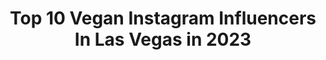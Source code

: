 ---
title: Top 10 Vegan Instagram Influencers In Las Vegas in 2023
description: >-
  Find top vegan Instagram influencers in Las Vegas in 2023. Most popular hashtags: #vegan #lasvegas #foodie.
platform: Instagram
hits: 49
text_top: Identify the top-rated Instagram influencers on inBeat.
text_bottom: Our platform aggregates 49 Instagram influencers like this in Las Vegas, United States for you to work with.
profiles:
  - username: "veganyackattack"
    fullname: >-
      Jackie Sobon
    bio: >-
      Food Photographer & Maker Author x3: #VYAplantbasedmealprep out now! #VYAontheGo #VeganBowlAttack Carb Queen Jackie of all trades Las Vegas 🍕☕🥦🍰🍓📷
    location: "United States"
    followers: 78751
    engagement: 95
    commentsToLikes: 0.046300
    id: ck6ucsf0ah9wh0j71mg2dw1y5
    verified: false
    hashtags: "#cameraeatsfirst, #whatveganseat, #soyfree, #foodblogfeed"
  - username: "bitezlicious"
    fullname: >-
      Vegas Food & Drinks
    bio: >-
      Every business has a story and we’re here to share it with you💬 📸Food blogger 🇺🇸Vegas based ✉️Contact us to share your story bitezlicious@gmail.com
    location: "United States"
    followers: 5382
    engagement: 420
    commentsToLikes: 0.019815
    id: ck14hp1xtbexj0i19p9pblai6
    verified: false
    hashtags: "#vegan, #lasvegas, #viral, #instafood"
  - username: "officialcharo"
    fullname: >-
      Charo
    bio: >-
      Charobookings@gmail.com
    location: "United States"
    followers: 162049
    engagement: 335
    commentsToLikes: 0.040217
    id: ck15ufri2mysh0i19zxi9fuch
    verified: true
    hashtags: "#music, #singer, #iloveyou, #weekend"
  - username: "siennamartinez_"
    fullname: >-
      Sienna Martinez
    bio: >-
      🎪Cirque Du Soleil Artist ❤️The Beatles “Love” Duo Trapeze Flyer 🤤 Vegan foodie 📍Las Vegas
    location: "United States"
    followers: 5341
    engagement: 957
    commentsToLikes: 0.035121
    id: ck0uad8f7bzof0i19rnni94t9
    verified: false
    hashtags: "#handstand, #circuseverydamnday, #stretch, #flexibilityinspiration"
  - username: "lilspacecowgurl"
    fullname: >-
      Kayla
    bio: >-
      Las Vegas Vegan 🌱 For the animals Shred Some Love ✨ ♡ @NenaSkateClub ♡ 🐑💘🦁🌈
    location: "United States"
    followers: 2853
    engagement: 924
    commentsToLikes: 0.058733
    id: ck5hird5jezsv0i11qv4ia9o3
    verified: false
    hashtags: "#wildbonesliders, #moxilollies, #skatergirl, #quadskates"
  - username: "sinfullyrealvegasvegan"
    fullname: >-
      💚𝑳𝒂𝒔𝑽𝒆𝒈𝒂𝒔"𝑽𝒆𝒈𝒂𝒏"𝑳𝒊𝒇𝒆🌸𝔓𝔞𝔪𝔢𝔩𝔞 𝔐.
    bio: >-
      Vᴇɢᴀɴ /Pʟᴀɴᴛ Bᴀsᴇᴅ Gᴜɪᴅᴇ ᴛᴏ Lᴀs Vᴇɢᴀs! 𝑾𝒂𝒏𝒅𝒆𝒓𝒆𝒓 🌲🌊 🌵❄ 2𝒙 𝑪𝒂𝒏𝒄𝒆𝒓 👊 𝑩𝑹𝑪𝑨+ 𝑴𝑴𝑱 / 𝑪𝑩𝑫 🌱 𝕮𝖔𝖓𝖙𝖊𝖓𝖙 𝕮𝖗𝖊𝖆𝖙𝖔𝖗 / 𝕾𝖔𝖈𝖎𝖆𝖑 𝕸𝖊𝖉𝖎𝖆 𝕸𝖆𝖓𝖆𝖌𝖊𝖒𝖊𝖓𝖙
    location: "United States"
    followers: 19850
    engagement: 291
    commentsToLikes: 0.060907
    id: ck6uhff5o8syt0j71n6ozxt7n
    verified: false
    hashtags: "#vegasvegans, #plantbased, #foodie, #vegaslocal"
  - username: "vegasbythebite"
    fullname: >-
      Stefany V.
    bio: >-
      Come along on my Vegas dining adventures!🍴 Got a favorite place? Tell me about it.💌 #vegaslocal #vegasfoodie #vegaslife
    location: "United States"
    followers: 11940
    engagement: 301
    commentsToLikes: 0.213976
    id: ck6txyoub0mdn0j714cokky8n
    verified: false
    hashtags: "#bbq, #oxtail, #brewery, #tastingroom"
  - username: "brinamberlee"
    fullname: >-
      𝔅𝔯𝔦𝔫 𝔄𝔪𝔟𝔢𝔯𝔩𝔢𝔢 🌹
    bio: >-
      Las Vegas 📍 Vegan 🌱 ONLY BACKUP IG: @brin_amberlee 🌞 Obsessed with gratitude 🙏🏼
    location: "United States"
    followers: 474774
    engagement: 134
    commentsToLikes: 0.015217
    id: ck0u004wws84r0i19f65a6zny
    verified: false
    hashtags: ""
  - username: "mizzerybell"
    fullname: >-
      7🍩2📍65🍩 | F🍩🍩DIE | CREAT🍩R
    bio: >-
      🤩Life enthusiast w/ an obsession for all her cake. 🧘🏽‍♀️Influencer • Personality 📸Food Photographer 💌Email/DM 4 Collabs 💻 #WorkingFromWifi
    location: "United States"
    followers: 43058
    engagement: 120
    commentsToLikes: 0.248747
    id: ck0w5ofi04njg0i19h4t4popu
    verified: false
    hashtags: "#fyp, #lasvegasfood, #vampirebride, #vegan"
  - username: "shainasavoy"
    fullname: >-
      Shaina Savoy
    bio: >-
      Las Vegas Plant based/vegan climber & nutrition therapist master in training @trainingbeta @goclimbon
    location: "United States"
    followers: 14931
    engagement: 546
    commentsToLikes: 0.021300
    id: ck55jtmmgxpt10i11pitxl7nu
    verified: false
    hashtags: "#ahmaudarbery, #hashtagged, #challengeaccepted, #womensupportingwomen"
---
